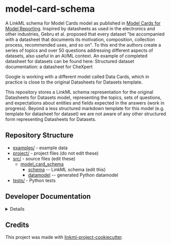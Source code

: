# model-card-schema


A LinkML schema for Model Cards model as published in [Model Cards for Model Reporting](https://arxiv.org/abs/1810.03993). Inspired by datasheets as used in the electronics and other industries, Gebru et al. proposed that every dataset "be accompanied with a datasheet that documents its motivation, composition, collection process, recommended uses, and so on". To this end the authors create a series of topics and over 50 questions addressing different aspects of datasets, also useful in an AI/ML context. An example of completed datasheet for datasets can be found here: Structured dataset documentation: a datasheet for CheXpert

Google is working with a different model called Data Cards, which in practice is close to the original Datasheets for Datasets template.

This repository stores a LinkML schema representation for the original Datasheets for Datasets model, representing the topics, sets of questions, and expectations about entities and fields expected in the answers (work in progress). Beyond a less structured markdown template for this model (e.g. template for datasheet for dataset) we are not aware of any other structured form representing Datasheets for Datasets.

## Repository Structure

* [examples/](examples/) - example data
* [project/](project/) - project files (do not edit these)
* [src/](src/) - source files (edit these)
  * [model_card_schema](src/model_card_schema)
    * [schema](src/model_card_schema/schema) -- LinkML schema
      (edit this)
    * [datamodel](src/model_card_schema/datamodel) -- generated
      Python datamodel
* [tests/](tests/) - Python tests

## Developer Documentation

<details>
Use the `make` command to generate project artefacts:

* `make all`: make everything
* `make deploy`: deploys site
</details>

## Credits

This project was made with
[linkml-project-cookiecutter](https://github.com/linkml/linkml-project-cookiecutter).
